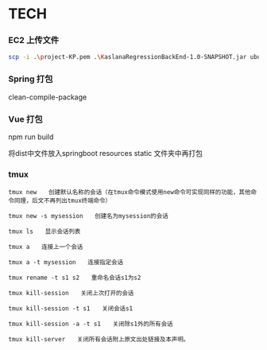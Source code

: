 # TECH

### EC2 上传文件

```bash
scp -i .\project-KP.pem .\KaslanaRegressionBackEnd-1.0-SNAPSHOT.jar ubuntu@ec2-13-51-64-104.eu-north-1.compute.amazonaws.com:/home/ubuntu
```

### Spring 打包

clean-compile-package

### Vue 打包

npm run build

将dist中文件放入springboot resources static 文件夹中再打包

### tmux

```
tmux new　　创建默认名称的会话（在tmux命令模式使用new命令可实现同样的功能，其他命令同理，后文不再列出tmux终端命令）

tmux new -s mysession　　创建名为mysession的会话

tmux ls　　显示会话列表

tmux a　　连接上一个会话

tmux a -t mysession　　连接指定会话

tmux rename -t s1 s2　　重命名会话s1为s2

tmux kill-session　　关闭上次打开的会话

tmux kill-session -t s1　　关闭会话s1

tmux kill-session -a -t s1　　关闭除s1外的所有会话

tmux kill-server　　关闭所有会话附上原文出处链接及本声明。
```

